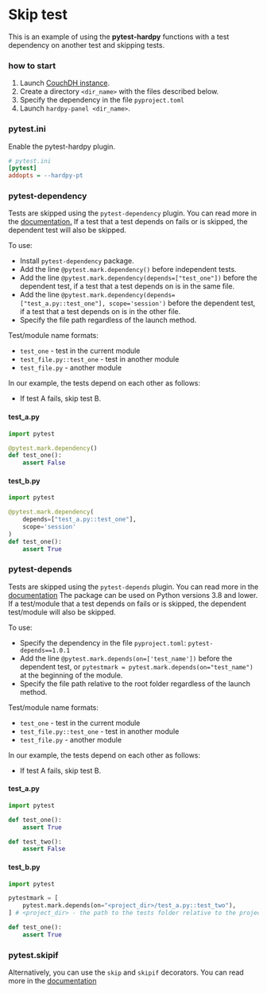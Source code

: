 # Skip test

This is an example of using the **pytest-hardpy** functions with a test dependency
on another test and skipping tests.

### how to start

1. Launch [CouchDH instance](../documentation/database.md#couchdb-instance).
2. Create a directory `<dir_name>` with the files described below.
3. Specify the dependency in the file `pyproject.toml`
4. Launch `hardpy-panel <dir_name>`.

### pytest.ini

Enable the pytest-hardpy plugin.

```ini
# pytest.ini
[pytest]
addopts = --hardpy-pt
```

### pytest-dependency

Tests are skipped using the `pytest-dependency` plugin.
You can read more in the [documentation.](https://pytest-dependency.readthedocs.io/en/stable/index.html)
If a test that a test depends on fails or is skipped, the dependent test will also be skipped.

To use:

- Install `pytest-dependency` package.
- Add the line `@pytest.mark.dependency()` before independent tests.
- Add the line `@pytest.mark.dependency(depends=["test_one"])` before the dependent test,
if a test that a test depends on is in the same file.
- Add the line `@pytest.mark.dependency(depends=["test_a.py::test_one"], scope='session')`
before the dependent test, if a test that a test depends on is in the other file.
- Specify the file path regardless of the launch method.

Test/module name formats:

- `test_one` - test in the current module
- `test_file.py::test_one` - test in another module
- `test_file.py` - another module

In our example, the tests depend on each other as follows:

- If test A fails, skip test B.

#### test_a.py

```python
import pytest

@pytest.mark.dependency()
def test_one():
    assert False
```

#### test_b.py

```python
import pytest

@pytest.mark.dependency(
    depends=["test_a.py::test_one"],
    scope='session'
)
def test_one():
    assert True
```


### pytest-depends

Tests are skipped using the `pytest-depends` plugin.
You can read more in the [documentation](https://pypi.org/project/pytest-depends/)
The package can be used on Python versions 3.8 and lower.
If a test/module that a test depends on fails or is skipped, the dependent test/module will also be skipped.

To use:

- Specify the dependency in the file `pyproject.toml`: `pytest-depends==1.0.1`
- Add the line `@pytest.mark.depends(on=['test_name'])` before the dependent test,
or `pytestmark = pytest.mark.depends(on="test_name")` at the beginning of the module.
- Specify the file path relative to the root folder regardless of the launch method.

Test/module name formats:

- `test_one` - test in the current module
- `test_file.py::test_one` - test in another module
- `test_file.py` - another module

In our example, the tests depend on each other as follows:

- If test A fails, skip test B.

#### test_a.py

```python
import pytest

def test_one():
    assert True

def test_two():
    assert False
```

#### test_b.py

```python
import pytest

pytestmark = [
    pytest.mark.depends(on="<project_dir>/test_a.py::test_two"),
] # <project_dir> - the path to the tests folder relative to the project

def test_one():
    assert True
```

### pytest.skipif

Alternatively, you can use the `skip` and `skipif` decorators.
You can read more in the [documentation](https://docs.pytest.org/en/latest/how-to/skipping.html#skipping-test-functions)
